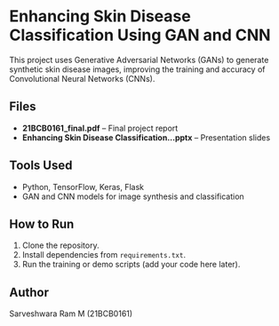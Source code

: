 # Enhancing Skin Disease Classification Using GAN and CNN

This project uses Generative Adversarial Networks (GANs) to generate synthetic skin disease images, improving the training and accuracy of Convolutional Neural Networks (CNNs).

## Files
- **21BCB0161_final.pdf** – Final project report  
- **Enhancing Skin Disease Classification...pptx** – Presentation slides

## Tools Used
- Python, TensorFlow, Keras, Flask
- GAN and CNN models for image synthesis and classification

## How to Run
1. Clone the repository.
2. Install dependencies from `requirements.txt`.
3. Run the training or demo scripts (add your code here later).

## Author
Sarveshwara Ram M (21BCB0161)
